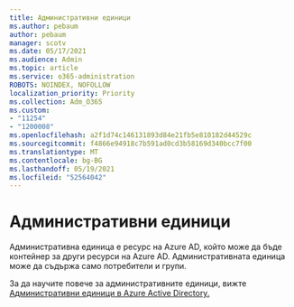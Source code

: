 ```yaml
---
title: Административни единици
ms.author: pebaum
author: pebaum
manager: scotv
ms.date: 05/17/2021
ms.audience: Admin
ms.topic: article
ms.service: o365-administration
ROBOTS: NOINDEX, NOFOLLOW
localization_priority: Priority
ms.collection: Adm_O365
ms.custom:
- "11254"
- "1200008"
ms.openlocfilehash: a2f1d74c146131893d84e21fb5e810182d44529c
ms.sourcegitcommit: f4866e94918c7b591ad0cd3b58169d340bcc7f00
ms.translationtype: MT
ms.contentlocale: bg-BG
ms.lasthandoff: 05/19/2021
ms.locfileid: "52564042"
---
```

# <a name="administrative-units"></a>Административни единици

Административна единица е ресурс на Azure AD, който може да бъде контейнер за други ресурси на Azure AD. Административната единица може да съдържа само потребители и групи.

За да научите повече за административните единици, вижте [Административни единици в Azure Active Directory.](/azure/active-directory/roles/administrative-units)